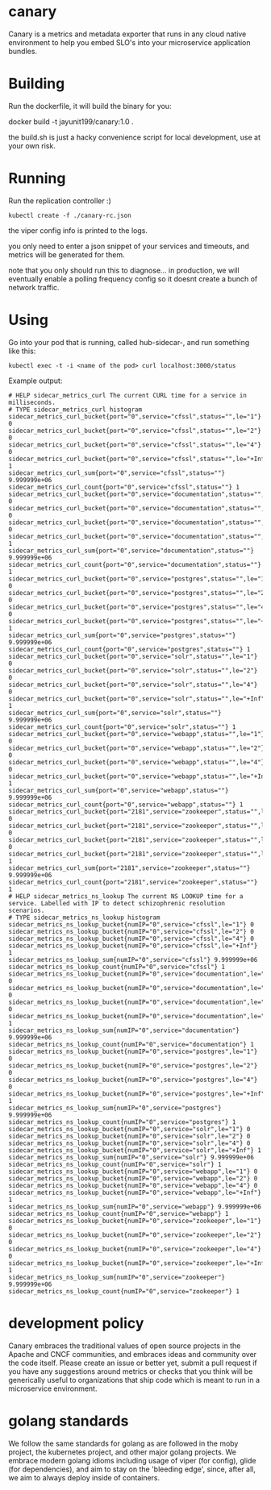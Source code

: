 # canary
Canary is a metrics and metadata exporter that runs in any cloud native environment to help you embed SLO's into your microservice application bundles.

# Building

Run the dockerfile, it will build the binary for you:

docker build -t jayunit199/canary:1.0 .

the build.sh is just a hacky convenience script for local development, use at your own risk.

# Running

Run the replication controller :)

```
kubectl create -f ./canary-rc.json
```

the viper config info is printed to the logs.

you only need to enter a json snippet of your services and 
timeouts, and metrics will
be generated for them.

note that you only should run this to diagnose...
in production, we will eventually enable a polling
frequency config so it doesnt create a bunch of network traffic.

# Using

Go into your pod that is running, called hub-sidecar-, and run something like this:

```
kubectl exec -t -i <name of the pod> curl localhost:3000/status
```

Example output:

```
# HELP sidecar_metrics_curl The current CURL time for a service in milliseconds.
# TYPE sidecar_metrics_curl histogram
sidecar_metrics_curl_bucket{port="0",service="cfssl",status="",le="1"} 0
sidecar_metrics_curl_bucket{port="0",service="cfssl",status="",le="2"} 0
sidecar_metrics_curl_bucket{port="0",service="cfssl",status="",le="4"} 0
sidecar_metrics_curl_bucket{port="0",service="cfssl",status="",le="+Inf"} 1
sidecar_metrics_curl_sum{port="0",service="cfssl",status=""} 9.999999e+06
sidecar_metrics_curl_count{port="0",service="cfssl",status=""} 1
sidecar_metrics_curl_bucket{port="0",service="documentation",status="",le="1"} 0
sidecar_metrics_curl_bucket{port="0",service="documentation",status="",le="2"} 0
sidecar_metrics_curl_bucket{port="0",service="documentation",status="",le="4"} 0
sidecar_metrics_curl_bucket{port="0",service="documentation",status="",le="+Inf"} 1
sidecar_metrics_curl_sum{port="0",service="documentation",status=""} 9.999999e+06
sidecar_metrics_curl_count{port="0",service="documentation",status=""} 1
sidecar_metrics_curl_bucket{port="0",service="postgres",status="",le="1"} 0
sidecar_metrics_curl_bucket{port="0",service="postgres",status="",le="2"} 0
sidecar_metrics_curl_bucket{port="0",service="postgres",status="",le="4"} 0
sidecar_metrics_curl_bucket{port="0",service="postgres",status="",le="+Inf"} 1
sidecar_metrics_curl_sum{port="0",service="postgres",status=""} 9.999999e+06
sidecar_metrics_curl_count{port="0",service="postgres",status=""} 1
sidecar_metrics_curl_bucket{port="0",service="solr",status="",le="1"} 0
sidecar_metrics_curl_bucket{port="0",service="solr",status="",le="2"} 0
sidecar_metrics_curl_bucket{port="0",service="solr",status="",le="4"} 0
sidecar_metrics_curl_bucket{port="0",service="solr",status="",le="+Inf"} 1
sidecar_metrics_curl_sum{port="0",service="solr",status=""} 9.999999e+06
sidecar_metrics_curl_count{port="0",service="solr",status=""} 1
sidecar_metrics_curl_bucket{port="0",service="webapp",status="",le="1"} 0
sidecar_metrics_curl_bucket{port="0",service="webapp",status="",le="2"} 0
sidecar_metrics_curl_bucket{port="0",service="webapp",status="",le="4"} 0
sidecar_metrics_curl_bucket{port="0",service="webapp",status="",le="+Inf"} 1
sidecar_metrics_curl_sum{port="0",service="webapp",status=""} 9.999999e+06
sidecar_metrics_curl_count{port="0",service="webapp",status=""} 1
sidecar_metrics_curl_bucket{port="2181",service="zookeeper",status="",le="1"} 0
sidecar_metrics_curl_bucket{port="2181",service="zookeeper",status="",le="2"} 0
sidecar_metrics_curl_bucket{port="2181",service="zookeeper",status="",le="4"} 0
sidecar_metrics_curl_bucket{port="2181",service="zookeeper",status="",le="+Inf"} 1
sidecar_metrics_curl_sum{port="2181",service="zookeeper",status=""} 9.999999e+06
sidecar_metrics_curl_count{port="2181",service="zookeeper",status=""} 1
# HELP sidecar_metrics_ns_lookup The current NS LOOKUP time for a service. Labelled with IP to detect schizophrenic resolution scenarios.
# TYPE sidecar_metrics_ns_lookup histogram
sidecar_metrics_ns_lookup_bucket{numIP="0",service="cfssl",le="1"} 0
sidecar_metrics_ns_lookup_bucket{numIP="0",service="cfssl",le="2"} 0
sidecar_metrics_ns_lookup_bucket{numIP="0",service="cfssl",le="4"} 0
sidecar_metrics_ns_lookup_bucket{numIP="0",service="cfssl",le="+Inf"} 1
sidecar_metrics_ns_lookup_sum{numIP="0",service="cfssl"} 9.999999e+06
sidecar_metrics_ns_lookup_count{numIP="0",service="cfssl"} 1
sidecar_metrics_ns_lookup_bucket{numIP="0",service="documentation",le="1"} 0
sidecar_metrics_ns_lookup_bucket{numIP="0",service="documentation",le="2"} 0
sidecar_metrics_ns_lookup_bucket{numIP="0",service="documentation",le="4"} 0
sidecar_metrics_ns_lookup_bucket{numIP="0",service="documentation",le="+Inf"} 1
sidecar_metrics_ns_lookup_sum{numIP="0",service="documentation"} 9.999999e+06
sidecar_metrics_ns_lookup_count{numIP="0",service="documentation"} 1
sidecar_metrics_ns_lookup_bucket{numIP="0",service="postgres",le="1"} 0
sidecar_metrics_ns_lookup_bucket{numIP="0",service="postgres",le="2"} 0
sidecar_metrics_ns_lookup_bucket{numIP="0",service="postgres",le="4"} 0
sidecar_metrics_ns_lookup_bucket{numIP="0",service="postgres",le="+Inf"} 1
sidecar_metrics_ns_lookup_sum{numIP="0",service="postgres"} 9.999999e+06
sidecar_metrics_ns_lookup_count{numIP="0",service="postgres"} 1
sidecar_metrics_ns_lookup_bucket{numIP="0",service="solr",le="1"} 0
sidecar_metrics_ns_lookup_bucket{numIP="0",service="solr",le="2"} 0
sidecar_metrics_ns_lookup_bucket{numIP="0",service="solr",le="4"} 0
sidecar_metrics_ns_lookup_bucket{numIP="0",service="solr",le="+Inf"} 1
sidecar_metrics_ns_lookup_sum{numIP="0",service="solr"} 9.999999e+06
sidecar_metrics_ns_lookup_count{numIP="0",service="solr"} 1
sidecar_metrics_ns_lookup_bucket{numIP="0",service="webapp",le="1"} 0
sidecar_metrics_ns_lookup_bucket{numIP="0",service="webapp",le="2"} 0
sidecar_metrics_ns_lookup_bucket{numIP="0",service="webapp",le="4"} 0
sidecar_metrics_ns_lookup_bucket{numIP="0",service="webapp",le="+Inf"} 1
sidecar_metrics_ns_lookup_sum{numIP="0",service="webapp"} 9.999999e+06
sidecar_metrics_ns_lookup_count{numIP="0",service="webapp"} 1
sidecar_metrics_ns_lookup_bucket{numIP="0",service="zookeeper",le="1"} 0
sidecar_metrics_ns_lookup_bucket{numIP="0",service="zookeeper",le="2"} 0
sidecar_metrics_ns_lookup_bucket{numIP="0",service="zookeeper",le="4"} 0
sidecar_metrics_ns_lookup_bucket{numIP="0",service="zookeeper",le="+Inf"} 1
sidecar_metrics_ns_lookup_sum{numIP="0",service="zookeeper"} 9.999999e+06
sidecar_metrics_ns_lookup_count{numIP="0",service="zookeeper"} 1
```

# development policy
Canary embraces the traditional values of open source projects in the Apache and CNCF communities, and embraces ideas and community over the code itself.  Please create an issue or better yet, submit a pull request if you have any suggestions around metrics or checks that you think will be generically useful to organizations that ship code which is meant to run in a microservice environment.

# golang standards
We follow the same standards for golang as are followed in the moby project, the kubernetes project, and other major golang projects.  We embrace modern golang idioms including usage of viper (for config), glide (for dependencies), and aim to stay on the 'bleeding edge', since, after all, we aim to always deploy inside of containers.
